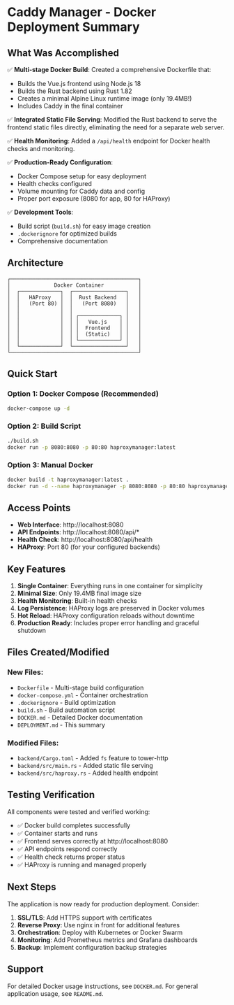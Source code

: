 # Caddy Manager - Docker Deployment Summary

## What Was Accomplished

✅ **Multi-stage Docker Build**: Created a comprehensive Dockerfile that:

- Builds the Vue.js frontend using Node.js 18
- Builds the Rust backend using Rust 1.82
- Creates a minimal Alpine Linux runtime image (only 19.4MB!)
- Includes Caddy in the final container

✅ **Integrated Static File Serving**: Modified the Rust backend to serve the frontend static files directly, eliminating the need for a separate web server.

✅ **Health Monitoring**: Added a `/api/health` endpoint for Docker health checks and monitoring.

✅ **Production-Ready Configuration**:

- Docker Compose setup for easy deployment
- Health checks configured
- Volume mounting for Caddy data and config
- Proper port exposure (8080 for app, 80 for HAProxy)

✅ **Development Tools**:

- Build script (`build.sh`) for easy image creation
- `.dockerignore` for optimized builds
- Comprehensive documentation

## Architecture

```
┌─────────────────────────────────────────┐
│              Docker Container           │
│  ┌─────────────┐  ┌─────────────────┐   │
│  │   HAProxy   │  │  Rust Backend   │   │
│  │   (Port 80) │  │   (Port 8080)   │   │
│  │             │  │                 │   │
│  │             │  │ ┌─────────────┐ │   │
│  │             │  │ │   Vue.js    │ │   │
│  │             │  │ │  Frontend   │ │   │
│  │             │  │ │  (Static)   │ │   │
│  │             │  │ └─────────────┘ │   │
│  └─────────────┘  └─────────────────┘   │
└─────────────────────────────────────────┘
```

## Quick Start

### Option 1: Docker Compose (Recommended)

```bash
docker-compose up -d
```

### Option 2: Build Script

```bash
./build.sh
docker run -p 8080:8080 -p 80:80 haproxymanager:latest
```

### Option 3: Manual Docker

```bash
docker build -t haproxymanager:latest .
docker run -d --name haproxymanager -p 8080:8080 -p 80:80 haproxymanager:latest
```

## Access Points

- **Web Interface**: http://localhost:8080
- **API Endpoints**: http://localhost:8080/api/\*
- **Health Check**: http://localhost:8080/api/health
- **HAProxy**: Port 80 (for your configured backends)

## Key Features

1. **Single Container**: Everything runs in one container for simplicity
2. **Minimal Size**: Only 19.4MB final image size
3. **Health Monitoring**: Built-in health checks
4. **Log Persistence**: HAProxy logs are preserved in Docker volumes
5. **Hot Reload**: HAProxy configuration reloads without downtime
6. **Production Ready**: Includes proper error handling and graceful shutdown

## Files Created/Modified

### New Files:

- `Dockerfile` - Multi-stage build configuration
- `docker-compose.yml` - Container orchestration
- `.dockerignore` - Build optimization
- `build.sh` - Build automation script
- `DOCKER.md` - Detailed Docker documentation
- `DEPLOYMENT.md` - This summary

### Modified Files:

- `backend/Cargo.toml` - Added `fs` feature to tower-http
- `backend/src/main.rs` - Added static file serving
- `backend/src/haproxy.rs` - Added health endpoint

## Testing Verification

All components were tested and verified working:

- ✅ Docker build completes successfully
- ✅ Container starts and runs
- ✅ Frontend serves correctly at http://localhost:8080
- ✅ API endpoints respond correctly
- ✅ Health check returns proper status
- ✅ HAProxy is running and managed properly

## Next Steps

The application is now ready for production deployment. Consider:

1. **SSL/TLS**: Add HTTPS support with certificates
2. **Reverse Proxy**: Use nginx in front for additional features
3. **Orchestration**: Deploy with Kubernetes or Docker Swarm
4. **Monitoring**: Add Prometheus metrics and Grafana dashboards
5. **Backup**: Implement configuration backup strategies

## Support

For detailed Docker usage instructions, see `DOCKER.md`.
For general application usage, see `README.md`.

